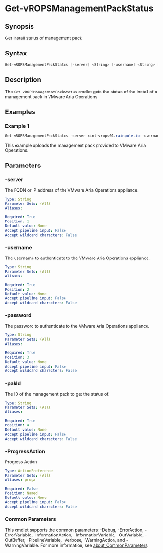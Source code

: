 # Get-vROPSManagementPackStatus

## Synopsis

Get install status of management pack

## Syntax

```powershell
Get-vROPSManagementPackStatus [-server] <String> [-username] <String> [-password] <String> [-pakId] <String> [-ProgressAction <ActionPreference>] [<CommonParameters>]
```

## Description

The `Get-vROPSManagementPackStatus` cmdlet gets the status of the install of a management pack in VMware Aria Operations.

## Examples

### Example 1

```powershell
Get-vROPSManagementPackStatus -server xint-vrops01.rainpole.io -username admin -password VMw@re1! -pakId SDDCHealth-8115995854
```

This example uploads the management pack provided to VMware Aria Operations.

## Parameters

### -server

The FQDN or IP address of the VMware Aria Operations appliance.

```yaml
Type: String
Parameter Sets: (All)
Aliases:

Required: True
Position: 1
Default value: None
Accept pipeline input: False
Accept wildcard characters: False
```

### -username

The username to authenticate to the VMware Aria Operations appliance.

```yaml
Type: String
Parameter Sets: (All)
Aliases:

Required: True
Position: 2
Default value: None
Accept pipeline input: False
Accept wildcard characters: False
```

### -password

The password to authenticate to the VMware Aria Operations appliance.

```yaml
Type: String
Parameter Sets: (All)
Aliases:

Required: True
Position: 3
Default value: None
Accept pipeline input: False
Accept wildcard characters: False
```

### -pakId

The ID of the management pack to get the status of.

```yaml
Type: String
Parameter Sets: (All)
Aliases:

Required: True
Position: 4
Default value: None
Accept pipeline input: False
Accept wildcard characters: False
```

### -ProgressAction

Progress Action

```yaml
Type: ActionPreference
Parameter Sets: (All)
Aliases: proga

Required: False
Position: Named
Default value: None
Accept pipeline input: False
Accept wildcard characters: False
```

### Common Parameters

This cmdlet supports the common parameters: -Debug, -ErrorAction, -ErrorVariable, -InformationAction, -InformationVariable, -OutVariable, -OutBuffer, -PipelineVariable, -Verbose, -WarningAction, and -WarningVariable. For more information, see [about_CommonParameters](http://go.microsoft.com/fwlink/?LinkID=113216).
